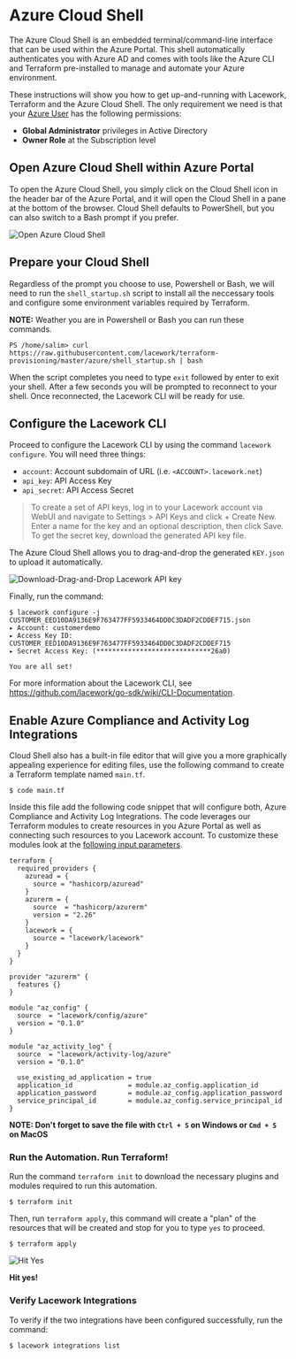 # Azure Cloud Shell
The Azure Cloud Shell is an embedded terminal/command-line interface that can be used within the Azure
Portal. This shell automatically authenticates you with Azure AD and comes with tools like the Azure
CLI and Terraform pre-installed to manage and automate your Azure environment.

These instructions will show you how to get up-and-running with Lacework, Terraform and the Azure Cloud Shell.
The only requirement we need is that your [Azure User](https://docs.microsoft.com/en-us/azure/active-directory/fundamentals/add-users-azure-active-directory) has
the following permissions:
- **Global Administrator** privileges in Active Directory
- **Owner Role** at the Subscription level

## Open Azure Cloud Shell within Azure Portal
To open the Azure Cloud Shell, you simply click on the Cloud Shell icon in the header bar of the Azure Portal,
and it will open the Cloud Shell in a pane at the bottom of the browser. Cloud Shell defaults to PowerShell,
but you can also switch to a Bash prompt if you prefer.

![Open Azure Cloud Shell](https://techally-artifacts.s3-us-west-2.amazonaws.com/github-terraform-provisioning-imgs/azure-cloud-shell-open.png)

## Prepare your Cloud Shell

Regardless of the prompt you choose to use, Powershell or Bash, we will need to run the `shell_startup.sh`
script to install all the neccessary tools and configure some environment variables required by Terraform.

**NOTE:** Weather you are in Powershell or Bash you can run these commands.

```
PS /home/salim> curl https://raw.githubusercontent.com/lacework/terraform-provisioning/master/azure/shell_startup.sh | bash
```

When the script completes you need to type `exit` followed by enter to exit your shell. After a few seconds you will 
be prompted to reconnect to your shell. Once reconnected, the Lacework CLI will be ready for use. 

## Configure the Lacework CLI

Proceed to configure the Lacework CLI by using the command `lacework configure`. You will need three things:
* `account`: Account subdomain of URL (i.e. `<ACCOUNT>.lacework.net`)
* `api_key`: API Access Key
* `api_secret`: API Access Secret

>To create a set of API keys, log in to your Lacework account via WebUI and navigate to Settings > API Keys and
>click + Create New. Enter a name for the key and an optional description, then click Save. To get the secret key,
>download the generated API key file.

The Azure Cloud Shell allows you to drag-and-drop the generated `KEY.json` to upload it automatically.

![Download-Drag-and-Drop Lacework API key](https://techally-artifacts.s3-us-west-2.amazonaws.com/github-terraform-provisioning-imgs/azure-cloud-shell-drag-drop-api-key.gif)

Finally, run the command:
```
$ lacework configure -j CUSTOMER_EED10DA9136E9F763477FF5933464DD0C3DADF2CDDEF715.json
▸ Account: customerdemo
▸ Access Key ID: CUSTOMER_EED10DA9136E9F763477FF5933464DD0C3DADF2CDDEF715
▸ Secret Access Key: (*****************************26a0)

You are all set!
```

For more information about the Lacework CLI, see https://github.com/lacework/go-sdk/wiki/CLI-Documentation.

## Enable Azure Compliance and Activity Log Integrations
Cloud Shell also has a built-in file editor that will give you a more graphically appealing experience for
editing files, use the following command to create a Terraform template named `main.tf`.
```
$ code main.tf
```

Inside this file add the following code snippet that will configure both, Azure Compliance and Activity Log
Integrations. The code leverages our Terraform modules to create resources in you Azure Portal as well as
connecting such resources to you Lacework account. To customize these modules look at the [following input
parameters](https://github.com/lacework/terraform-provisioning/tree/master/azure#inputs).

```hcl
terraform {
  required_providers {
    azuread = {
      source = "hashicorp/azuread"
    }
    azurerm = {
      source  = "hashicorp/azurerm"
      version = "2.26"
    }
    lacework = {
      source = "lacework/lacework"
    }
  }
}

provider "azurerm" {
  features {}
}

module "az_config" {
  source  = "lacework/config/azure"
  version = "0.1.0"
}

module "az_activity_log" {
  source  = "lacework/activity-log/azure"
  version = "0.1.0"

  use_existing_ad_application = true
  application_id              = module.az_config.application_id
  application_password        = module.az_config.application_password
  service_principal_id        = module.az_config.service_principal_id
}
```

__NOTE: Don't forget to save the file with `Ctrl + S` on Windows or `Cmd + S` on MacOS__

### Run the Automation. Run Terraform!

Run the command `terraform init` to download the necessary plugins and modules required to run this automation.
```
$ terraform init
```

Then, run `terraform apply`, this command will create a "plan" of the resources that will be created and stop
for you to type `yes` to proceed.
```
$ terraform apply
```

![Hit Yes](https://techally-artifacts.s3-us-west-2.amazonaws.com/github-terraform-provisioning-imgs/azure-cloud-shell-editor-terraform-apply.png)

**Hit yes!**

### Verify Lacework Integrations

To verify if the two integrations have been configured successfully, run the command:
```
$ lacework integrations list
```
